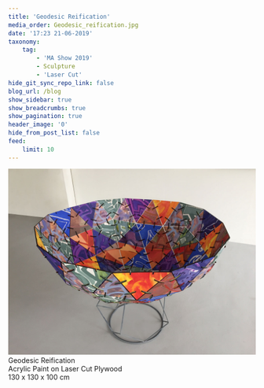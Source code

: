 ```yaml
---
title: 'Geodesic Reification'
media_order: Geodesic_reification.jpg
date: '17:23 21-06-2019'
taxonomy:
    tag:
        - 'MA Show 2019'
        - Sculpture
        - 'Laser Cut'
hide_git_sync_repo_link: false
blog_url: /blog
show_sidebar: true
show_breadcrumbs: true
show_pagination: true
header_image: '0'
hide_from_post_list: false
feed:
    limit: 10
---
```


![](Geodesic_reification.jpg)
Geodesic Reification  
Acrylic Paint on Laser Cut Plywood  
130 x 130 x 100 cm